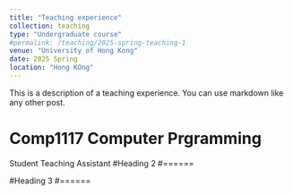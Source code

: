 ```yaml
---
title: "Teaching experience"
collection: teaching
type: "Undergraduate course"
#permalink: /teaching/2025-spring-teaching-1
venue: "University of Hong Kong"
date: 2025 Spring
location: "Hong KOng"
---
```


This is a description of a teaching experience. You can use markdown like any other post.

Comp1117 Computer Prgramming
======
Student Teaching Assistant
#Heading 2
#======

#Heading 3
#======
